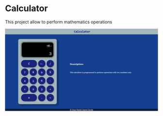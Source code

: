# Calculator
This project allow to perform mathematics operations


![calculator](./assert/Calculator.jpeg)
